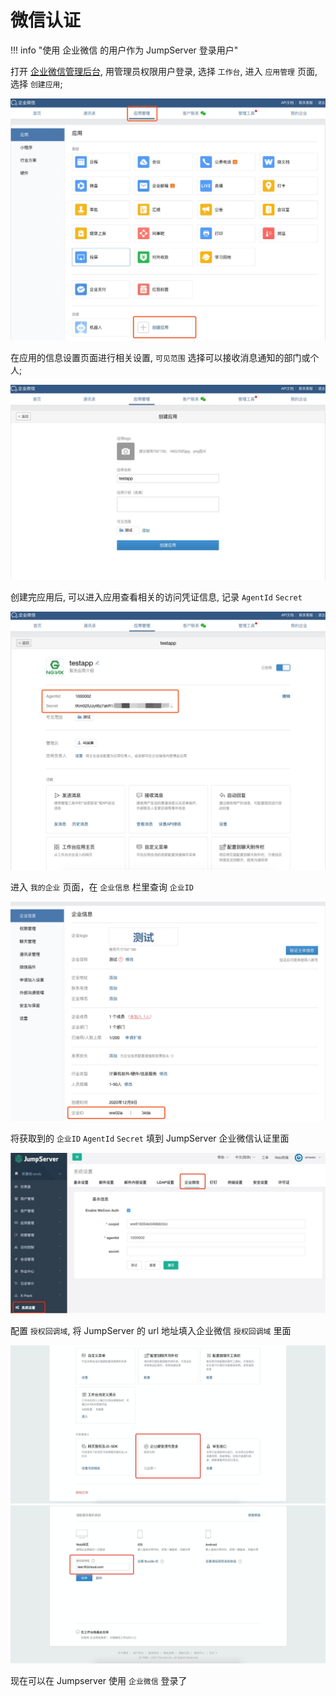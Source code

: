 # 微信认证

!!! info "使用 企业微信 的用户作为 JumpServer 登录用户"

打开 [企业微信管理后台](https://work.weixin.qq.com/), 用管理员权限用户登录, 选择 `工作台`, 进入 `应用管理` 页面, 选择 `创建应用`;

![微信应用](../../img/wechat_01.jpg)

在应用的信息设置页面进行相关设置, `可见范围` 选择可以接收消息通知的部门或个人;

![配置应用](../../img/wechat_02.jpg)

创建完应用后, 可以进入应用查看相关的访问凭证信息, 记录 `AgentId` `Secret`

![应用信息](../../img/wechat_03.jpg)

进入 `我的企业` 页面，在 `企业信息` 栏里查询 `企业ID`

![企业id](../../img/wechat_04.jpg)

将获取到的 `企业ID` `AgentId` `Secret` 填到 JumpServer 企业微信认证里面

![配置认证](../../img/wechat_05.jpg)

配置 `授权回调域`, 将 JumpServer 的 url 地址填入企业微信 `授权回调域` 里面

![配置信任](../../img/wechat_06.jpg)
![配置信任2](../../img/wechat_07.jpg)

现在可以在 Jumpserver 使用 `企业微信` 登录了
